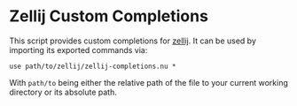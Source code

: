 # Zellij Custom Completions

This script provides custom completions for [zellij](https://github.com/zellij-org/zellij).
It can be used by importing its exported commands via:

```
use path/to/zellij/zellij-completions.nu *
```

With `path/to` being either the relative path of the file to your current working directory or its absolute path. 

